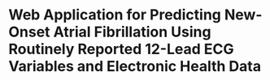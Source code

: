 # Web Application for Predicting New-Onset Atrial Fibrillation Using Routinely Reported 12-Lead ECG Variables and Electronic Health Data
